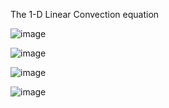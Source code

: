 The 1-D Linear Convection equation


![image](https://github.com/user-attachments/assets/01dd7c4e-9e5c-4a7a-a800-8cb2484bbb51)


![image](https://github.com/user-attachments/assets/b2fdda41-d35a-43df-90a4-416c5abc60af)


![image](https://github.com/user-attachments/assets/d5be56b1-b99b-4b8d-8e1e-1f151c914dc3)



![image](https://github.com/user-attachments/assets/9f4f51aa-8e2f-4c8a-9937-4b0637cc573e)



